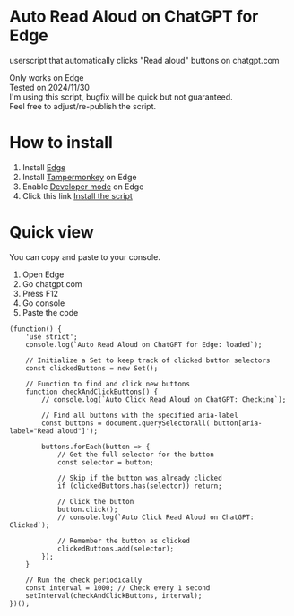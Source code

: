 # Auto Read Aloud on ChatGPT for Edge
userscript that automatically clicks "Read aloud" buttons on chatgpt.com  

Only works on Edge  
Tested on 2024/11/30  
I'm using this script, bugfix will be quick but not guaranteed.  
Feel free to adjust/re-publish the script.

# How to install
1. Install [Edge](https://www.microsoft.com/en-us/edge/download) 
1. Install [Tampermonkey](https://microsoftedge.microsoft.com/addons/detail/tampermonkey/iikmkjmpaadaobahmlepeloendndfphd) on Edge 
1. Enable [Developer mode](https://learn.microsoft.com/en-us/microsoft-edge/extensions-chromium/getting-started/extension-sideloading) on Edge
1. Click this link [Install the script](https://raw.githubusercontent.com/iha-hiroa/Auto-Read-Aloud-on-ChatGPT-for-Edge/refs/heads/main/main.user.js)

# Quick view
You can copy and paste to your console.  
1. Open Edge
2. Go chatgpt.com
3. Press F12
4. Go console
5. Paste the code
```
(function() {
    'use strict';
    console.log(`Auto Read Aloud on ChatGPT for Edge: loaded`);

    // Initialize a Set to keep track of clicked button selectors
    const clickedButtons = new Set();

    // Function to find and click new buttons
    function checkAndClickButtons() {
        // console.log(`Auto Click Read Aloud on ChatGPT: Checking`);

        // Find all buttons with the specified aria-label
        const buttons = document.querySelectorAll('button[aria-label="Read aloud"]');

        buttons.forEach(button => {
            // Get the full selector for the button
            const selector = button;

            // Skip if the button was already clicked
            if (clickedButtons.has(selector)) return;

            // Click the button
            button.click();
            // console.log(`Auto Click Read Aloud on ChatGPT: Clicked`);

            // Remember the button as clicked
            clickedButtons.add(selector);
        });
    }

    // Run the check periodically
    const interval = 1000; // Check every 1 second
    setInterval(checkAndClickButtons, interval);
})();
```
